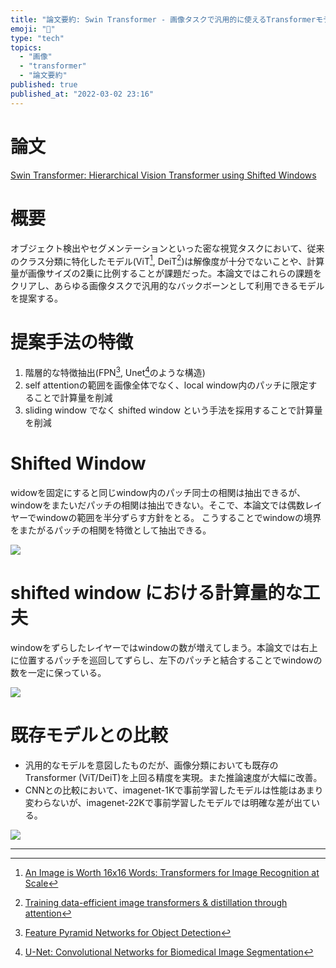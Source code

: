 ```yaml
---
title: "論文要約: Swin Transformer - 画像タスクで汎用的に使えるTransformerモデル"
emoji: "🌟"
type: "tech"
topics:
  - "画像"
  - "transformer"
  - "論文要約"
published: true
published_at: "2022-03-02 23:16"
---
```


# 論文

[Swin Transformer: Hierarchical Vision Transformer using Shifted Windows](https://arxiv.org/abs/2103.14030)

# 概要

オブジェクト検出やセグメンテーションといった密な視覚タスクにおいて、従来のクラス分類に特化したモデル(ViT[^1], DeiT[^2])は解像度が十分でないことや、計算量が画像サイズの2乗に比例することが課題だった。本論文ではこれらの課題をクリアし、あらゆる画像タスクで汎用的なバックボーンとして利用できるモデルを提案する。

# 提案手法の特徴

1. 階層的な特徴抽出(FPN[^3], Unet[^4]のような構造)
3. self attentionの範囲を画像全体でなく、local window内のパッチに限定することで計算量を削減
4. sliding window でなく shifted window という手法を採用することで計算量を削減

# Shifted Window

widowを固定にすると同じwindow内のパッチ同士の相関は抽出できるが、windowをまたいだパッチの相関は抽出できない。そこで、本論文では偶数レイヤーでwindowの範囲を半分ずらす方針をとる。
こうすることでwindowの境界をまたがるパッチの相関を特徴として抽出できる。

![](https://storage.googleapis.com/zenn-user-upload/c8b1701814fc-20220302.jpeg)

# shifted window における計算量的な工夫

windowをずらしたレイヤーではwindowの数が増えてしまう。本論文では右上に位置するパッチを巡回してずらし、左下のパッチと結合することでwindowの数を一定に保っている。

![](https://storage.googleapis.com/zenn-user-upload/31103b2f5985-20220302.jpeg)

# 既存モデルとの比較

* 汎用的なモデルを意図したものだが、画像分類においても既存のTransformer (ViT/DeiT)を上回る精度を実現。また推論速度が大幅に改善。
* CNNとの比較において、imagenet-1Kで事前学習したモデルは性能はあまり変わらないが、imagenet-22Kで事前学習したモデルでは明確な差が出ている。

![](https://storage.googleapis.com/zenn-user-upload/2c410dc28815-20220302.jpeg)

---

[^1]: [An Image is Worth 16x16 Words: Transformers for Image Recognition at Scale](https://arxiv.org/abs/2010.11929)
[^2]: [Training data-efficient image transformers & distillation through attention](https://arxiv.org/abs/2012.12877v2)
[^3]: [Feature Pyramid Networks for Object Detection](https://arxiv.org/abs/1612.03144)
[^4]: [U-Net: Convolutional Networks for Biomedical Image Segmentation](https://arxiv.org/abs/1505.04597)